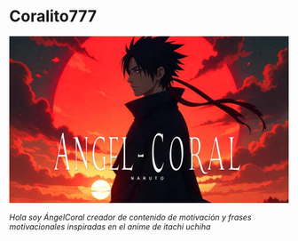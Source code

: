 # Coralito777


<img src='https://github.com/AngelCoral/angelcoral/blob/main/freepik__a-banner-featuring-itachi-uchiha-with-a-red-and-bl__32769.png' width='1500px' height='300px'/>


_Hola soy ÁngelCoral creador de contenido de motivación y frases motivacionales inspiradas en el anime de itachi uchiha_
